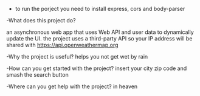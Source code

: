 - to run the porject you need to install express, cors and body-parser

-What does this project do?

an asynchronous web app that uses Web API and user data to dynamically update the UI.
the project uses a third-party API so 
your IP address will be shared with https://api.openweathermap.org

-Why the project is useful?
helps you not get wet by rain


-How can you get started with the project?
insert your city zip code and smash the search button


-Where can you get help with the project?
in heaven

